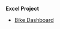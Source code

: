 ****Excel Project****
- [Bike Dashboard](https://github.com/rohini-ranjanR/dataDataDATA/blob/main/excel/bikeSaleDashboard/output%20image.md)
